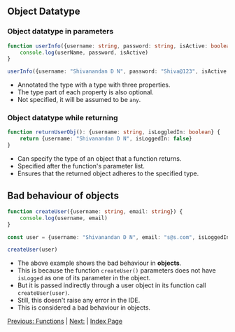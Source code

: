 ## **Object Datatype**

### Object datatype in parameters

```ts
function userInfo({username: string, password: string, isActive: boolean}) {
    console.log(userName, password, isActive)
}

userInfo({username: "Shivanandan D N", password: "Shiva@123", isActive: false})
```

- Annotated the type with a type with three properties.
- The type part of each property is also optional.
- Not specified, it will be assumed to be `any`.

### Object datatype while returning

```ts
function returnUserObj(): {username: string, isLoggledIn: boolean} {
    return {username: "Shivanandan D N", isLoggedIn: false}
}
```

- Can specify the type of an object that a function returns.
- Specified after the function's parameter list.
- Ensures that the returned object adheres to the specified type.

## **Bad behaviour of objects**

```ts
function createUser({username: string, email: string}) {
    console.log(username, email)
} 

const user = {username: "Shivanandan D N", email: "s@s.com", isLoggedIn: true}

createUser(user)
```

- The above example shows the bad behaviour in **objects**.
- This is because the function `createUser()` parameters does not have `isLogged` as one of its parameter in the object.
- But it is passed indirectly through a user object in its function call `createUser(user)`.
- Still, this doesn't raise any error in the IDE.
- This is considered a bad behaviour in objects.

[Previous: Functions](/docs/%235_Functions.md) | [Next:]() | [Index Page](/README.md)